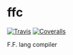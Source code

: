 # ffc
[![Travis](https://img.shields.io/travis/TyanNN/ffc.svg)](https://travis-ci.org/TyanNN/ffc/)
[![Coveralls](https://img.shields.io/coveralls/TyanNN/ffc/HEAD.svg)](https://coveralls.io/github/TyanNN/ffc)

F.F. lang compiler
